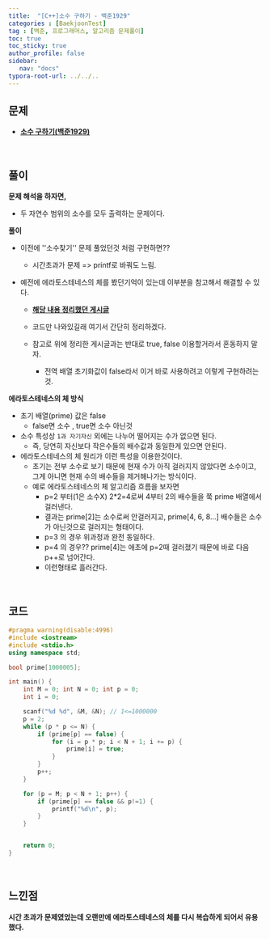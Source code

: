```yaml
---
title:  "[C++]소수 구하기 - 백준1929"
categories : [BaekjoonTest]
tag : [백준, 프로그래머스, 알고리즘 문제풀이]
toc: true
toc_sticky: true
author_profile: false
sidebar:
   nav: "docs"
typora-root-url: ../../..
---
```




## 문제

* **[소수 구하기(백준1929)](https://www.acmicpc.net/problem/1929)**

<br>

## 풀이

**문제 해석을 하자면,**

* 두 자연수 범위의 소수를 모두 출력하는 문제이다.



**풀이**

* 이전에 ''소수찾기'' 문제 풀었던것 처럼 구현하면??

  * 시간초과가 문제 => printf로 바꿔도 느림.

* 예전에 에라토스테네스의 체를 봤던기억이 있는데 이부분을 참고해서 해결할 수 있다.

  * **[해당 내용 정리했던 게시글](https://bh946.github.io/algorithm/(Python)Sieve-of-Eratosthenes(%EC%97%90%EB%9D%BC%ED%86%A0%EC%8A%A4%ED%85%8C%EB%84%A4%EC%8A%A4%EC%9D%98-%EC%B2%B4)/)**

  * 코드만 나와있길래 여기서 간단히 정리하겠다.
  * 참고로 위에 정리한 게시글과는 반대로 true, false 이용할거라서 혼동하지 말자.
    * 전역 배열 초기화값이 false라서 이거 바로 사용하려고 이렇게 구현하려는 것.



**에라토스테네스의 체 방식**

* 초기 배열(prime) 값은 false
  * false면 소수 , true면 소수 아닌것
* 소수 특성상 `1과 자기자신` 외에는 나누어 떨어지는 수가 없으면 된다.
  * 즉, 당연히 자신보다 작은수들의 배수값과 동일한게 있으면 안된다.
* 에라토스테네스의 체 원리가 이런 특성을 이용한것이다.
  * 초기는 전부 소수로 보기 때문에 현재 수가 아직 걸러지지 않았다면 소수이고, 그게 아니면 현재 수의 배수들을 제거해나가는 방식이다. 
  * 예로 에라토스테네스의 체 알고리즘 흐름을 보자면
    * p=2 부터(1은 소수X) 2*2=4로써 4부터 2의 배수들을 쭉 prime 배열에서 걸러낸다.
    * 결과는 prime[2]는 소수로써 안걸러지고, prime[4, 6, 8...] 배수들은 소수가 아닌것으로 걸러지는 형태이다.
    * p=3 의 경우 위과정과 완전 동일하다.
    * p=4 의 경우?? prime[4]는 애초에 p=2때 걸러졌기 때문에 바로 다음 p++로 넘어간다.
    * 이런형태로 흘러간다.




<br>

## 코드

```c++
#pragma warning(disable:4996)
#include <iostream>
#include <stdio.h>
using namespace std;

bool prime[1000005];

int main() {
	int M = 0; int N = 0; int p = 0;
	int i = 0;

	scanf("%d %d", &M, &N); // 1<=1000000
	p = 2;
	while (p * p <= N) {
		if (prime[p] == false) {
			for (i = p * p; i < N + 1; i += p) {
				prime[i] = true;
			}
		}
		p++;
	}

	for (p = M; p < N + 1; p++) {
		if (prime[p] == false && p!=1) {
			printf("%d\n", p);
		}
	}


	return 0;
}
```

<br>

## 느낀점

**시간 초과가 문제였었는데 오랜만에 에라토스테네스의 체를 다시 복습하게 되어서 유용했다.**
